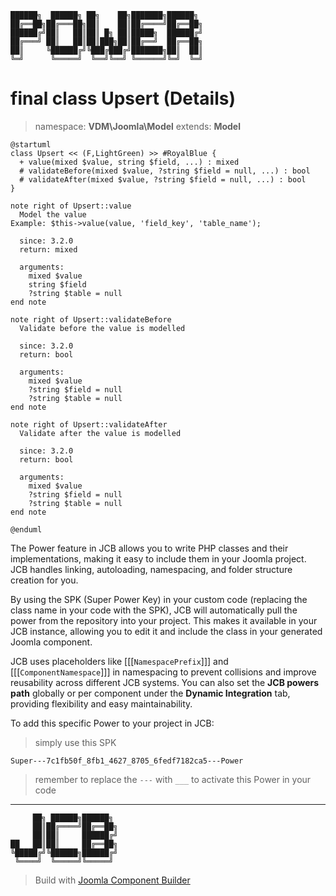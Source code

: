 ```
██████╗  ██████╗ ██╗    ██╗███████╗██████╗
██╔══██╗██╔═══██╗██║    ██║██╔════╝██╔══██╗
██████╔╝██║   ██║██║ █╗ ██║█████╗  ██████╔╝
██╔═══╝ ██║   ██║██║███╗██║██╔══╝  ██╔══██╗
██║     ╚██████╔╝╚███╔███╔╝███████╗██║  ██║
╚═╝      ╚═════╝  ╚══╝╚══╝ ╚══════╝╚═╝  ╚═╝
```
# final class Upsert (Details)
> namespace: **VDM\Joomla\Model**
> extends: **Model**

```uml
@startuml
class Upsert << (F,LightGreen) >> #RoyalBlue {
  + value(mixed $value, string $field, ...) : mixed
  # validateBefore(mixed $value, ?string $field = null, ...) : bool
  # validateAfter(mixed $value, ?string $field = null, ...) : bool
}

note right of Upsert::value
  Model the value
Example: $this->value(value, 'field_key', 'table_name');

  since: 3.2.0
  return: mixed
  
  arguments:
    mixed $value
    string $field
    ?string $table = null
end note

note right of Upsert::validateBefore
  Validate before the value is modelled

  since: 3.2.0
  return: bool
  
  arguments:
    mixed $value
    ?string $field = null
    ?string $table = null
end note

note right of Upsert::validateAfter
  Validate after the value is modelled

  since: 3.2.0
  return: bool
  
  arguments:
    mixed $value
    ?string $field = null
    ?string $table = null
end note
 
@enduml
```

The Power feature in JCB allows you to write PHP classes and their implementations, making it easy to include them in your Joomla project. JCB handles linking, autoloading, namespacing, and folder structure creation for you.

By using the SPK (Super Power Key) in your custom code (replacing the class name in your code with the SPK), JCB will automatically pull the power from the repository into your project. This makes it available in your JCB instance, allowing you to edit it and include the class in your generated Joomla component.

JCB uses placeholders like [[[`NamespacePrefix`]]] and [[[`ComponentNamespace`]]] in namespacing to prevent collisions and improve reusability across different JCB systems. You can also set the **JCB powers path** globally or per component under the **Dynamic Integration** tab, providing flexibility and easy maintainability.

To add this specific Power to your project in JCB:

> simply use this SPK
```
Super---7c1fb50f_8fb1_4627_8705_6fedf7182ca5---Power
```
> remember to replace the `---` with `___` to activate this Power in your code

---
```
     ██╗ ██████╗██████╗
     ██║██╔════╝██╔══██╗
     ██║██║     ██████╔╝
██   ██║██║     ██╔══██╗
╚█████╔╝╚██████╗██████╔╝
 ╚════╝  ╚═════╝╚═════╝
```
> Build with [Joomla Component Builder](https://git.vdm.dev/joomla/Component-Builder)

